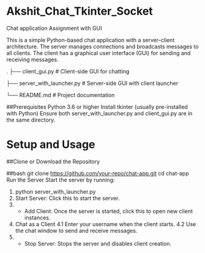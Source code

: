 # Akshit_Chat_Tkinter_Socket
Chat application Assignment with GUI

This is a simple Python-based chat application with a server-client architecture. The server manages connections and broadcasts messages to all clients. The client has a graphical user interface (GUI) for sending and receiving messages.

.
├── client_gui.py          # Client-side GUI for chatting

├── server_with_launcher.py # Server-side GUI with client launcher

└── README.md              # Project documentation


##Prerequisites
  Python 3.6 or higher
  Install tkinter (usually pre-installed with Python)
  Ensure both server_with_launcher.py and client_gui.py are in the same directory.


 # Setup and Usage
##Clone or Download the Repository

##bash
  git clone https://github.com/your-repo/chat-app.git
  cd chat-app
  Run the Server Start the server by running:
  1. python server_with_launcher.py
  2. Start Server: Click this to start the server.
  3. + Add Client: Once the server is started, click this to open new client instances.
  4. Chat as a Client
       4.1 Enter your username when the client starts.
       4.2 Use the chat window to send and receive messages.
  5. + Stop Server: Stops the server and disables client creation.

